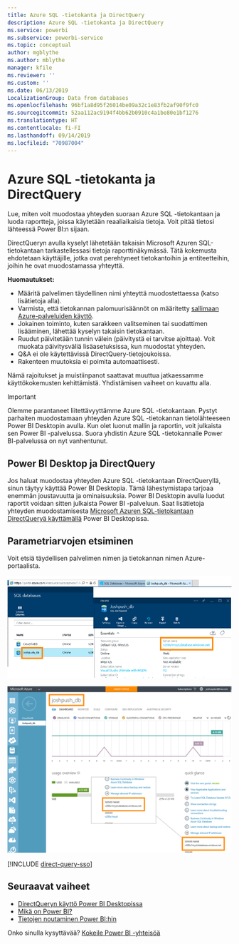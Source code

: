 ```yaml
---
title: Azure SQL -tietokanta ja DirectQuery
description: Azure SQL -tietokanta ja DirectQuery
ms.service: powerbi
ms.subservice: powerbi-service
ms.topic: conceptual
author: mgblythe
ms.author: mblythe
manager: kfile
ms.reviewer: ''
ms.custom: ''
ms.date: 06/13/2019
LocalizationGroup: Data from databases
ms.openlocfilehash: 96bf1a8d95f26014be09a32c1e83fb2af90f9fc0
ms.sourcegitcommit: 52aa112ac9194f4bb62b0910c4a1be80e1bf1276
ms.translationtype: HT
ms.contentlocale: fi-FI
ms.lasthandoff: 09/14/2019
ms.locfileid: "70987004"
---
```

# <a name="azure-sql-database-with-directquery"></a>Azure SQL -tietokanta ja DirectQuery

Lue, miten voit muodostaa yhteyden suoraan Azure SQL -tietokantaan ja luoda raportteja, joissa käytetään reaaliaikaisia tietoja. Voit pitää tietosi lähteessä Power BI:n sijaan.

DirectQueryn avulla kyselyt lähetetään takaisin Microsoft Azuren SQL-tietokantaan tarkastellessasi tietoja raporttinäkymässä. Tätä kokemusta ehdotetaan käyttäjille, jotka ovat perehtyneet tietokantoihin ja entiteetteihin, joihin he ovat muodostamassa yhteyttä.

**Huomautukset:**

* Määritä palvelimen täydellinen nimi yhteyttä muodostettaessa (katso lisätietoja alla).
* Varmista, että tietokannan palomuurisäännöt on määritetty [sallimaan Azure-palveluiden käyttö](https://docs.microsoft.com/azure/sql-database/sql-database-networkaccess-overview#allow-azure-services).
* Jokainen toiminto, kuten sarakkeen valitseminen tai suodattimen lisääminen, lähettää kyselyn takaisin tietokantaan.
* Ruudut päivitetään tunnin välein (päivitystä ei tarvitse ajoittaa). Voit muokata päivitysväliä lisäasetuksissa, kun muodostat yhteyden.
* Q&A ei ole käytettävissä DirectQuery-tietojoukoissa.
* Rakenteen muutoksia ei poimita automaattisesti.

Nämä rajoitukset ja muistiinpanot saattavat muuttua jatkaessamme käyttökokemusten kehittämistä. Yhdistämisen vaiheet on kuvattu alla.

> [!Important]
> Olemme parantaneet liitettävyyttämme Azure SQL -tietokantaan.  Pystyt parhaiten muodostamaan yhteyden Azure SQL -tietokannan tietolähteeseen Power BI Desktopin avulla.  Kun olet luonut mallin ja raportin, voit julkaista sen Power BI -palvelussa.  Suora yhdistin Azure SQL -tietokannalle Power BI-palvelussa on nyt vanhentunut.

## <a name="power-bi-desktop-and-directquery"></a>Power BI Desktop ja DirectQuery

Jos haluat muodostaa yhteyden Azure SQL -tietokantaan DirectQueryllä, sinun täytyy käyttää Power BI Desktopia. Tämä lähestymistapa tarjoaa enemmän joustavuutta ja ominaisuuksia. Power BI Desktopin avulla luodut raportit voidaan sitten julkaista Power BI -palveluun. Saat lisätietoja yhteyden muodostamisesta [Microsoft Azuren SQL-tietokantaan DirectQueryä käyttämällä](desktop-use-directquery.md) Power BI Desktopissa.

## <a name="find-parameter-values"></a>Parametriarvojen etsiminen

Voit etsiä täydellisen palvelimen nimen ja tietokannan nimen Azure-portaalista.

![Uusi Azure-portaalin päivitys](media/service-azure-sql-database-with-direct-connect/azureportnew_update.png)

![Azure-portaalin päivitys](media/service-azure-sql-database-with-direct-connect/azureportal_update.png)

[!INCLUDE [direct-query-sso](includes/direct-query-sso.md)]

## <a name="next-steps"></a>Seuraavat vaiheet

* [DirectQueryn käyttö Power BI Desktopissa](desktop-use-directquery.md)  
* [Mikä on Power BI?](power-bi-overview.md)  
* [Tietojen noutaminen Power BI:hin](service-get-data.md)  

Onko sinulla kysyttävää? [Kokeile Power BI -yhteisöä](http://community.powerbi.com/)
